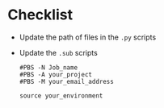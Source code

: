 # Checklist

- Update the path of files in the `.py` scripts

- Update the `.sub` scripts

  ```
  #PBS -N Job_name
  #PBS -A your_project
  #PBS -M your_email_address
  
  source your_environment
  ```

